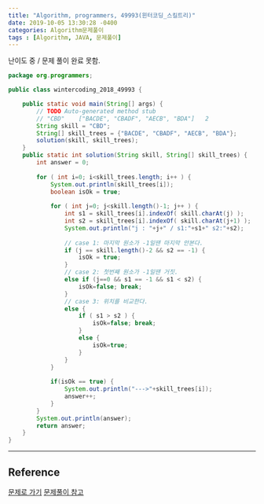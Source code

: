 ```yaml
---
title: "Algorithm, programmers, 49993(윈터코딩_스킬트리)"
date: 2019-10-05 13:30:28 -0400
categories: Algorithm문제풀이
tags : [Algorithm, JAVA, 문제풀이]
---
```

난이도 중 / 문제 풀이 완료 못함.

```java
package org.programmers;

public class wintercoding_2018_49993 {

	public static void main(String[] args) {
		// TODO Auto-generated method stub
		// "CBD"	["BACDE", "CBADF", "AECB", "BDA"]	2
		String skill = "CBD";
		String[] skill_trees = {"BACDE", "CBADF", "AECB", "BDA"};
		solution(skill, skill_trees);
	}
    public static int solution(String skill, String[] skill_trees) {
        int answer = 0;
        
        for ( int i=0; i<skill_trees.length; i++ ) {
        	System.out.println(skill_trees[i]);
        	boolean isOk = true;
        	
        	for ( int j=0; j<skill.length()-1; j++ ) {
        		int s1 = skill_trees[i].indexOf( skill.charAt(j) );
        		int s2 = skill_trees[i].indexOf( skill.charAt(j+1) );
        		System.out.println("j : "+j+" / s1:"+s1+" s2:"+s2);
        		
        		// case 1: 마지막 원소가 -1일땐 마지막 안본다.
        		if (j == skill.length()-2 && s2 == -1) {
        			isOk = true;
        		} 
        		// case 2: 첫번째 원소가 -1일땐 거짓.
        		else if (j==0 && s1 == -1 && s1 < s2) {
        			isOk=false; break;
        		}
        		// case 3: 위치를 비교한다.
        		else {
        			if ( s1 > s2 ) {	
        				isOk=false; break;
        			}
        			else {
        				isOk=true;
        			}
        		}
        	}
        	
        	if(isOk == true) { 
        		System.out.println("--->"+skill_trees[i]);
        		answer++;
        	}
        }
        System.out.println(answer);
        return answer;
    }
}
```


---
## Reference 
[문제로 가기](https://programmers.co.kr/learn/courses/30/lessons/49993#fn1)
[문제풀이 참고](https://m.blog.naver.com/PostView.nhn?blogId=yongyos&logNo=221572139348&categoryNo=39&proxyReferer=https%3A%2F%2Fwww.google.com%2F)
